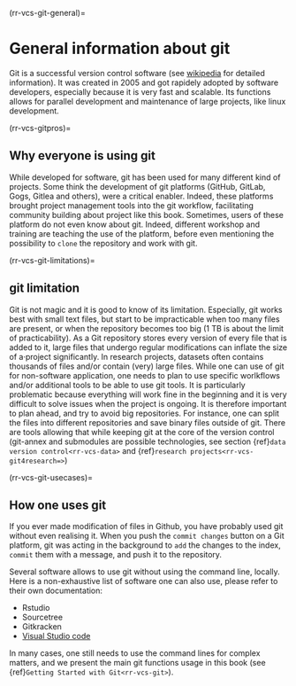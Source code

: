 (rr-vcs-git-general)=
# General information about git

Git is a successful version control software 
(see [wikipedia](https://en.wikipedia.org/wiki/Git) for detailed information).
It was created in 2005 and got rapidely adopted by software developers,
especially because it is very fast and scalable. 
Its functions allows for parallel development and maintenance of large projects,
like linux development.

(rr-vcs-gitpros)=
## Why everyone is using git

While developed for software, git has been used for many different kind of projects.
Some think the development of git platforms (GitHub, GitLab, Gogs, Gitlea and others),
were a critical enabler.
Indeed, these platforms brought project management tools into the git workflow,
facilitating community building about project like this book. 
Sometimes, users of these platform do not even know about git. 
Indeed, different workshop and training are teaching the use of the platform,
before even mentioning the possibility to `clone` the repository and work with git.

(rr-vcs-git-limitations)=
## git limitation

Git is not magic and it is good to know of its limitation.
Especially, git works best with small text files,
but start to be impracticable when too many files are present, 
or when the repository becomes too big (1 TB is about the limit of practicability).
As a Git repository stores every version of every file that is added to it, 
large files that undergo regular modifications can inflate the size of a·project significantly.
In research projects, datasets often contains thousands of files 
and/or contain (very) large files.
While one can use of git for non-software application,
one needs to plan to use specific worlkflows and/or additional tools to be able
to use git tools.
It is particularly problematic because everything will work fine in the beginning
and it is very difficult to solve issues when the project is ongoing.
It is therefore important to plan ahead, and try to avoid big repositories.
For instance, one can split the files into different repositories and
save binary files outside of git.
There are tools allowing that while keeping git at the core of the version control
(git-annex and submodules are possible technologies, 
see section {ref}`data version control<rr-vcs-data>` 
and {ref}`research projects<rr-vcs-git4research=>`)



(rr-vcs-git-usecases)=
## How one uses git

If you ever made modification of files in Github,
you have probably used git without even realising it.
When you push the `commit changes` button on a Git platform, 
git was acting in the background to `add` the changes to the index,
`commit` them with a message,
and push it to the repository.

Several software allows to use git without using the command line, locally.
Here is a non-exhaustive list of software one can also use,
please refer to their own documentation:

- Rstudio
- Sourcetree
- Gitkracken
- [Visual Studio code](https://en.wikipedia.org/wiki/Visual_Studio_Code)


In many cases, one still needs to use the command lines for complex matters, 
and we present the main git functions usage in this book 
(see {ref}`Getting Started with Git<rr-vcs-git>`). 
